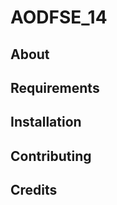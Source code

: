 # AODFSE_14


<h2>About</h2>


<h2>Requirements</h2>


<h2>Installation</h2>


<h2>Contributing</h2>


<h2>Credits</h2>

